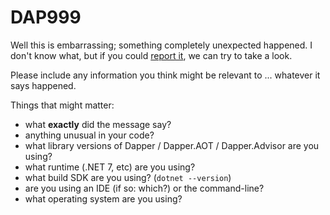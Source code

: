 ﻿# DAP999

Well this is embarrassing; something completely unexpected happened. I don't know what, but if you
could [report it](https://github.com/DapperLib/DapperAOT/issues/), we can try to take a look.

Please include any information you think might be relevant to ... whatever it says happened.

Things that might matter:

- what **exactly** did the message say?
- anything unusual in your code?
- what library versions of Dapper / Dapper.AOT / Dapper.Advisor are you using?
- what runtime (.NET 7, etc) are you using?
- what build SDK are you using? (`dotnet --version`)
- are you using an IDE (if so: which?) or the command-line?
- what operating system are you using?